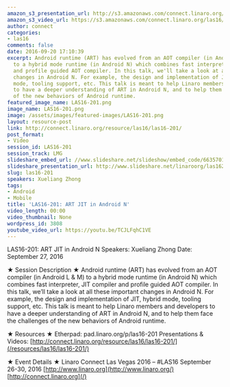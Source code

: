 ```yaml
---
amazon_s3_presentation_url: http://s3.amazonaws.com/connect.linaro.org/las16/Presentations/Tuesday/LAS16-201%20-%20ART%20JIT%20in%20Android%20N.pdf
amazon_s3_video_url: https://s3.amazonaws.com/connect.linaro.org/las16/Videos/Tuesday/LAS16-201%20ART%20JIT%20Android%20N.mp4
author: connect
categories:
- las16
comments: false
date: 2016-09-20 17:10:39
excerpt: Android runtime (ART) has evolved from an AOT compiler (in Android L & M)
  to a hybrid mode runtime (in Android N) which combines fast interpreter, JIT compiler
  and profile guided AOT compiler. In this talk, we'll take a look at all these important
  changes in Android N. For example, the design and implementation of JIT, hybrid
  mode, tooling support, etc. This talk is meant to help Linaro members and developers
  to have a deeper understanding of ART in Android N, and to help them face the challenges
  of the new behaviors of Android runtime.
featured_image_name: LAS16-201.png
image_name: LAS16-201.png
image: /assets/images/featured-images/LAS16-201.png
layout: resource-post
link: http://connect.linaro.org/resource/las16/las16-201/
post_format:
- Video
session_id: LAS16-201
session_track: LMG
slideshare_embed_url: //www.slideshare.net/slideshow/embed_code/66357019
slideshare_presentation_url: http://www.slideshare.net/linaroorg/las16201-art-jit-in-android-n
slug: las16-201
speakers: Xueliang Zhong
tags:
- Android
- Mobile
title: 'LAS16-201: ART JIT in Android N'
video_length: 00:00
video_thumbnail: None
wordpress_id: 3808
youtube_video_url: https://youtu.be/TCJLFqhC1VE
---
```


LAS16-201: ART JIT in Android N
Speakers: Xueliang Zhong
Date: September 27, 2016

★ Session Description ★
Android runtime (ART) has evolved from an AOT compiler (in Android L & M) to a hybrid mode runtime (in Android N) which combines fast interpreter, JIT compiler and profile guided AOT compiler. In this talk, we’ll take a look at all these important changes in Android N. For example, the design and implementation of JIT, hybrid mode, tooling support, etc. This talk is meant to help Linaro members and developers to have a deeper understanding of ART in Android N, and to help them face the challenges of the new behaviors of Android runtime.

★ Resources ★
Etherpad: pad.linaro.org/p/las16-201
Presentations & Videos: [http://connect.linaro.org/resource/las16/las16-201/](/resources/las16/las16-201/)

★ Event Details ★
Linaro Connect Las Vegas 2016 – #LAS16
September 26-30, 2016
[http://www.linaro.org](http://www.linaro.org/)
[http://connect.linaro.org](/)
